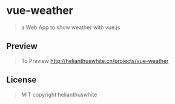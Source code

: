 # vue-weather

> a Web App to show weather with vue.js 

## Preview

> To Preview http://helianthuswhite.cn/projects/vue-weather

## License

> MIT copyright helianthuswhite



